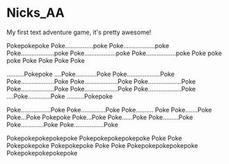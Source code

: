 Nicks_AA
========

My first text adventure game, it's pretty awesome!

Pokepokepoke
Poke…………….poke
Poke………………poke
Poke……………….poke
Poke………………poke
Poke……………..poke
Poke poke poke
Poke
Poke
Poke
Poke

……….Pokepoke
….Poke…………Poke
Poke……………….Poke
Poke……………….Poke
Poke……………….Poke
Poke……………….Poke
Poke……………….Poke
Poke……………….Poke
Poke……………….Poke
….Poke………….Poke
……….Pokepoke

Poke……………..Poke
Poke…………..Poke
Poke………. Poke
Poke…….Poke
Poke…Poke
Pokepoke
Poke…Poke
Poke……Poke
Poke………Poke
Poke………….Poke
Poke……………..Poke

Pokepokepokepokepoke
Pokepokepokepokepoke
Poke
Poke
Pokepokepoke
Pokepokepoke
Poke
Poke
Pokepokepokepokepoke
Pokepokepokepokepoke


